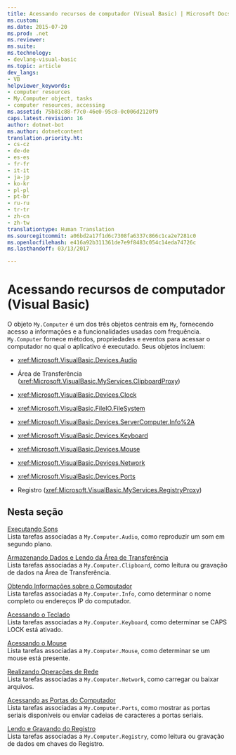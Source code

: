 ```yaml
---
title: Acessando recursos de computador (Visual Basic) | Microsoft Docs
ms.custom: 
ms.date: 2015-07-20
ms.prod: .net
ms.reviewer: 
ms.suite: 
ms.technology:
- devlang-visual-basic
ms.topic: article
dev_langs:
- VB
helpviewer_keywords:
- computer resources
- My.Computer object, tasks
- computer resources, accessing
ms.assetid: 75b81c88-f7c0-46e0-95c8-0c006d2120f9
caps.latest.revision: 16
author: dotnet-bot
ms.author: dotnetcontent
translation.priority.ht:
- cs-cz
- de-de
- es-es
- fr-fr
- it-it
- ja-jp
- ko-kr
- pl-pl
- pt-br
- ru-ru
- tr-tr
- zh-cn
- zh-tw
translationtype: Human Translation
ms.sourcegitcommit: a06bd2a17f1d6c7308fa6337c866c1ca2e7281c0
ms.openlocfilehash: e416a92b311361de7e9f8483c054c14eda74726c
ms.lasthandoff: 03/13/2017

---
```

# <a name="accessing-computer-resources-visual-basic"></a>Acessando recursos de computador (Visual Basic)
O objeto `My.Computer` é um dos três objetos centrais em `My`, fornecendo acesso a informações e a funcionalidades usadas com frequência. `My.Computer` fornece métodos, propriedades e eventos para acessar o computador no qual o aplicativo é executado. Seus objetos incluem:  
  
-   <xref:Microsoft.VisualBasic.Devices.Audio>  
  
-   Área de Transferência (<xref:Microsoft.VisualBasic.MyServices.ClipboardProxy>)  
  
-   <xref:Microsoft.VisualBasic.Devices.Clock>  
  
-   <xref:Microsoft.VisualBasic.FileIO.FileSystem>  
  
-   <xref:Microsoft.VisualBasic.Devices.ServerComputer.Info%2A>  
  
-   <xref:Microsoft.VisualBasic.Devices.Keyboard>  
  
-   <xref:Microsoft.VisualBasic.Devices.Mouse>  
  
-   <xref:Microsoft.VisualBasic.Devices.Network>  
  
-   <xref:Microsoft.VisualBasic.Devices.Ports>  
  
-   Registro (<xref:Microsoft.VisualBasic.MyServices.RegistryProxy>)  
  
## <a name="in-this-section"></a>Nesta seção  
 [Executando Sons](../../../../visual-basic/developing-apps/programming/computer-resources/playing-sounds.md)  
 Lista tarefas associadas a `My.Computer.Audio`, como reproduzir um som em segundo plano.  
  
 [Armazenando Dados e Lendo da Área de Transferência](../../../../visual-basic/developing-apps/programming/computer-resources/storing-data-to-and-reading-from-the-clipboard.md)  
 Lista tarefas associadas a `My.Computer.Clipboard`, como leitura ou gravação de dados na Área de Transferência.  
  
 [Obtendo Informações sobre o Computador](../../../../visual-basic/developing-apps/programming/computer-resources/getting-information-about-the-computer.md)  
 Lista tarefas associadas a `My.Computer.Info`, como determinar o nome completo ou endereços IP do computador.  
  
 [Acessando o Teclado](../../../../visual-basic/developing-apps/programming/computer-resources/accessing-the-keyboard.md)  
 Lista tarefas associadas a `My.Computer.Keyboard`, como determinar se CAPS LOCK está ativado.  
  
 [Acessando o Mouse](../../../../visual-basic/developing-apps/programming/computer-resources/accessing-the-mouse.md)  
 Lista tarefas associadas a `My.Computer.Mouse`, como determinar se um mouse está presente.  
  
 [Realizando Operações de Rede](../../../../visual-basic/developing-apps/programming/computer-resources/performing-network-operations.md)  
 Lista tarefas associadas a `My.Computer.Network`, como carregar ou baixar arquivos.  
  
 [Acessando as Portas do Computador](../../../../visual-basic/developing-apps/programming/computer-resources/accessing-the-computer-s-ports.md)  
 Lista tarefas associadas a `My.Computer.Ports`, como mostrar as portas seriais disponíveis ou enviar cadeias de caracteres a portas seriais.  
  
 [Lendo e Gravando do Registro](../../../../visual-basic/developing-apps/programming/computer-resources/reading-from-and-writing-to-the-registry.md)  
 Lista tarefas associadas a `My.Computer.Registry`, como leitura ou gravação de dados em chaves do Registro.
